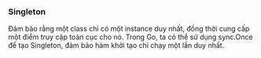 ### Singleton

Đảm bảo rằng một class chỉ có một instance duy nhất, đồng thời cung cấp một điểm truy cập toàn cục cho nó. Trong Go, ta có thể sử dụng sync.Once để tạo Singleton, đảm bảo hàm khởi tạo chỉ chạy một lần duy nhất.
